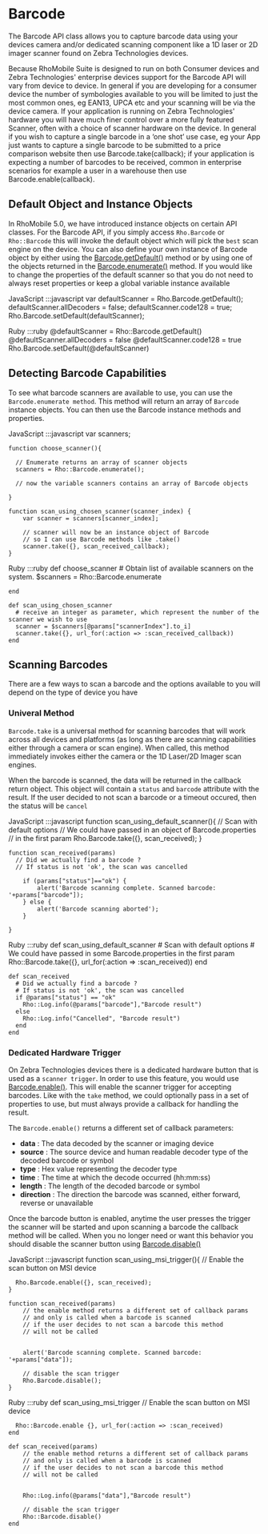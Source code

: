 # Barcode

The Barcode API class allows you to capture barcode data using your devices camera and/or dedicated scanning component like a 1D laser or 2D imager scanner found on Zebra Technologies devices.

Because RhoMobile Suite is designed to run on both Consumer devices and Zebra Technologies' enterprise devices support for the Barcode API will vary from device to device. In general if you are developing for a consumer device the number of symbologies available to you will be limited to just the most common ones, eg EAN13, UPCA etc and your scanning will be via the device camera. If your application is running on Zebra Technologies' hardware you will have much finer control over a more fully featured Scanner, often with a choice of scanner hardware on the device. In general if you wish to capture a single barcode in a ‘one shot’ use case, eg your App just wants to capture a single barcode to be submitted to a price comparison website then use Barcode.take(callback); if your application is expecting a number of barcodes to be received, common in enterprise scenarios for example a user in a warehouse then use Barcode.enable(callback).

## Default Object and Instance Objects
In RhoMobile 5.0, we have introduced instance objects on certain API classes. For the Barcode API, if you simply access `Rho.Barcode` or `Rho::Barcode` this will invoke the default object which will pick the `best` scan engine on the device. You can also define your own instance of  Barcode object by either using the [Barcode.getDefault()](../api/barcode#mgetDefaultSTATIC) method or by using one of the objects returned in the [Barcode.enumerate()](../api/barcode#menumerateSTATIC) method. If you would like to change the properties of the default scanner so that you do not need to always reset properties or keep a global variable instance available

JavaScript
	:::javascript
	var defaultScanner = Rho.Barcode.getDefault();
	defaultScanner.allDecoders = false;
	defaultScanner.code128 = true;
	Rho.Barcode.setDefault(defaultScanner);

Ruby
	:::ruby
	@defaultScanner = Rho::Barcode.getDefault()
	@defaultScanner.allDecoders = false
	@defaultScanner.code128 = true
	Rho.Barcode.setDefault(@defaultScanner)


## Detecting Barcode Capabilities
To see what barcode scanners are available to use, you can use the `Barcode.enumerate method`. This method will return an array of `Barcode` instance objects. You can then use the Barcode instance methods and properties. 

JavaScript
	:::javascript
	var scanners;
	             
	function choose_scanner(){
	    
	  // Enumerate returns an array of scanner objects 
	  scanners = Rho::Barcode.enumerate();

	  // now the variable scanners contains an array of Barcode objects

	}

	function scan_using_chosen_scanner(scanner_index) {
	    var scanner = scanners[scanner_index];
	    
	    // scanner will now be an instance object of Barcode
	    // so I can use Barcode methods like .take()
	    scanner.take({}, scan_received_callback);
	}

Ruby
	:::ruby
	def choose_scanner
	  # Obtain list of available scanners on the system. 
	  $scanners = Rho::Barcode.enumerate
	  
	end

	def scan_using_chosen_scanner
	  # receive an integer as parameter, which represent the number of the scanner we wish to use
	  scanner = $scanners[@params["scannerIndex"].to_i]
	  scanner.take({}, url_for(:action => :scan_received_callback))
	end

## Scanning Barcodes
There are a few ways to scan a barcode and the options available to you will depend on the type of device you have

### Univeral Method
`Barcode.take` is a universal method for scanning barcodes that will work across all devices and platforms (as long as there are scanning capabilities either through a camera or scan engine). When called, this method immediately invokes either the camera or the 1D Laser/2D Imager scan engines.

When the barcode is scanned, the data will be returned  in the callback return object. This object will contain a `status` and `barcode` attribute with the result. If the user decided to not scan a barcode or a timeout occured, then the status will be `cancel`

JavaScript
	:::javascript
	function scan_using_default_scanner(){
	  // Scan with default options
	  // We could have passed in an object of Barcode.properties 
	  // in the first param
	  Rho.Barcode.take({}, scan_received);
	}
	  
	function scan_received(params)
	  // Did we actually find a barcode ?
	  // If status is not 'ok', the scan was cancelled

	    if (params["status"]=="ok") {
	        alert('Barcode scanning complete. Scanned barcode: '+params["barcode"]);
	    } else {
	        alert('Barcode scanning aborted');
	    }
	    
	}

Ruby
	:::ruby
	def scan_using_default_scanner
	  # Scan with default options 
	  # We could have passed in some Barcode.properties in the first param
	  Rho::Barcode.take({}, url_for(:action => :scan_received))
	end
	  
	def scan_received
	  # Did we actually find a barcode ?
	  # If status is not 'ok', the scan was cancelled
	  if @params["status"] == "ok"
	    Rho::Log.info(@params["barcode"],"Barcode result")
	  else
	    Rho::Log.info("Cancelled", "Barcode result")
	  end
	end

### Dedicated Hardware Trigger
On Zebra Technologies devices there is a dedicated hardware button that is used as a `scanner trigger`. In order to use this feature, you would use [Barcode.enable()](../api/barcode#menable). This will enable the scanner trigger for accepting barcodes. Like with the `take` method, we could optionally pass in a set of properties to use, but must always provide a callback for handling the result.

The `Barcode.enable()` returns a different set of callback parameters:

* **data** : The data decoded by the scanner or imaging device
* **source** : The source device and human readable decoder type of the decoded barcode or symbol
* **type** : Hex value representing the decoder type
* **time** : The time at which the decode occurred (hh:mm:ss)
* **length** : The length of the decoded barcode or symbol
* **direction** : The direction the barcode was scanned, either forward, reverse or unavailable

Once the barcode button is enabled, anytime the user presses the trigger the scanner will be started and upon scanning a barcode the callback method will be called. When you no longer need or want this behavior you should disable the scanner button using [Barcode.disable()](../api/barcode#mdisable)

JavaScript
	:::javascript
	function scan_using_msi_trigger(){
	  // Enable the scan button on MSI device
	  
	  Rho.Barcode.enable({}, scan_received);
	}
	  
	function scan_received(params)
	  	// the enable method returns a different set of callback params
	  	// and only is called when a barcode is scanned
	  	// if the user decides to not scan a barcode this method
	  	// will not be called

	    
	    alert('Barcode scanning complete. Scanned barcode: '+params["data"]);
	    
	    // disable the scan trigger
	    Rho.Barcode.disable();
	}

Ruby
	:::ruby
	def scan_using_msi_trigger
	  // Enable the scan button on MSI device
	  
	  Rho::Barcode.enable {}, url_for(:action => :scan_received)
	end
	  
	def scan_received(params)
	  	// the enable method returns a different set of callback params
	  	// and only is called when a barcode is scanned
	  	// if the user decides to not scan a barcode this method
	  	// will not be called

	    
	    Rho::Log.info(@params["data"],"Barcode result")
	    
	    // disable the scan trigger
	    Rho::Barcode.disable()
	end

